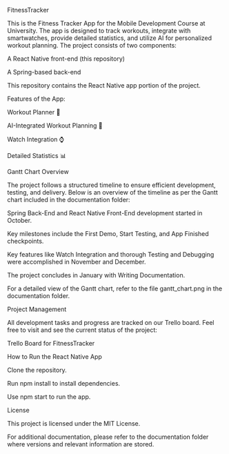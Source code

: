FitnessTracker

This is the Fitness Tracker App for the Mobile Development Course at University. The app is designed to track workouts, integrate with smartwatches, provide detailed statistics, and utilize AI for personalized workout planning. The project consists of two components:

A React Native front-end (this repository)

A Spring-based back-end

This repository contains the React Native app portion of the project.

Features of the App:

Workout Planner 📅

AI-Integrated Workout Planning 🤖

Watch Integration ⌚

Detailed Statistics 📊

Gantt Chart Overview

The project follows a structured timeline to ensure efficient development, testing, and delivery. Below is an overview of the timeline as per the Gantt chart included in the documentation folder:

Spring Back-End and React Native Front-End development started in October.

Key milestones include the First Demo, Start Testing, and App Finished checkpoints.

Key features like Watch Integration and thorough Testing and Debugging were accomplished in November and December.

The project concludes in January with Writing Documentation.

For a detailed view of the Gantt chart, refer to the file gantt_chart.png in the documentation folder.

Project Management

All development tasks and progress are tracked on our Trello board. Feel free to visit and see the current status of the project:

Trello Board for FitnessTracker

How to Run the React Native App

Clone the repository.

Run npm install to install dependencies.

Use npm start to run the app.

License

This project is licensed under the MIT License.

For additional documentation, please refer to the documentation folder where versions and relevant information are stored.